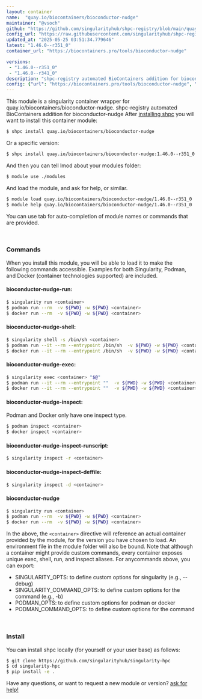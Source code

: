 ```yaml
---
layout: container
name:  "quay.io/biocontainers/bioconductor-nudge"
maintainer: "@vsoch"
github: "https://github.com/singularityhub/shpc-registry/blob/main/quay.io/biocontainers/bioconductor-nudge/container.yaml"
config_url: "https://raw.githubusercontent.com/singularityhub/shpc-registry/main/quay.io/biocontainers/bioconductor-nudge/container.yaml"
updated_at: "2025-05-25 03:51:34.779646"
latest: "1.46.0--r351_0"
container_url: "https://biocontainers.pro/tools/bioconductor-nudge"

versions:
 - "1.46.0--r351_0"
 - "1.46.0--r341_0"
description: "shpc-registry automated BioContainers addition for bioconductor-nudge"
config: {"url": "https://biocontainers.pro/tools/bioconductor-nudge", "maintainer": "@vsoch", "description": "shpc-registry automated BioContainers addition for bioconductor-nudge", "latest": {"1.46.0--r351_0": "sha256:650c22e4a54a71de9ee624abcdbfbaa6f3248254a9181e58ab6419f066747e92"}, "tags": {"1.46.0--r351_0": "sha256:650c22e4a54a71de9ee624abcdbfbaa6f3248254a9181e58ab6419f066747e92", "1.46.0--r341_0": "sha256:b946d83933b0dabf3e18c8348b872bfc7285a33398f85a367bbebb63e0bc4b45"}, "docker": "quay.io/biocontainers/bioconductor-nudge"}
---
```


This module is a singularity container wrapper for quay.io/biocontainers/bioconductor-nudge.
shpc-registry automated BioContainers addition for bioconductor-nudge
After [installing shpc](#install) you will want to install this container module:


```bash
$ shpc install quay.io/biocontainers/bioconductor-nudge
```

Or a specific version:

```bash
$ shpc install quay.io/biocontainers/bioconductor-nudge:1.46.0--r351_0
```

And then you can tell lmod about your modules folder:

```bash
$ module use ./modules
```

And load the module, and ask for help, or similar.

```bash
$ module load quay.io/biocontainers/bioconductor-nudge/1.46.0--r351_0
$ module help quay.io/biocontainers/bioconductor-nudge/1.46.0--r351_0
```

You can use tab for auto-completion of module names or commands that are provided.

<br>

### Commands

When you install this module, you will be able to load it to make the following commands accessible.
Examples for both Singularity, Podman, and Docker (container technologies supported) are included.

#### bioconductor-nudge-run:

```bash
$ singularity run <container>
$ podman run --rm  -v ${PWD} -w ${PWD} <container>
$ docker run --rm  -v ${PWD} -w ${PWD} <container>
```

#### bioconductor-nudge-shell:

```bash
$ singularity shell -s /bin/sh <container>
$ podman run --it --rm --entrypoint /bin/sh  -v ${PWD} -w ${PWD} <container>
$ docker run --it --rm --entrypoint /bin/sh  -v ${PWD} -w ${PWD} <container>
```

#### bioconductor-nudge-exec:

```bash
$ singularity exec <container> "$@"
$ podman run --it --rm --entrypoint ""  -v ${PWD} -w ${PWD} <container> "$@"
$ docker run --it --rm --entrypoint ""  -v ${PWD} -w ${PWD} <container> "$@"
```

#### bioconductor-nudge-inspect:

Podman and Docker only have one inspect type.

```bash
$ podman inspect <container>
$ docker inspect <container>
```

#### bioconductor-nudge-inspect-runscript:

```bash
$ singularity inspect -r <container>
```

#### bioconductor-nudge-inspect-deffile:

```bash
$ singularity inspect -d <container>
```



#### bioconductor-nudge

```bash
$ singularity run <container>
$ podman run --rm  -v ${PWD} -w ${PWD} <container>
$ docker run --rm  -v ${PWD} -w ${PWD} <container>
```


In the above, the `<container>` directive will reference an actual container provided
by the module, for the version you have chosen to load. An environment file in the
module folder will also be bound. Note that although a container
might provide custom commands, every container exposes unique exec, shell, run, and
inspect aliases. For anycommands above, you can export:

 - SINGULARITY_OPTS: to define custom options for singularity (e.g., --debug)
 - SINGULARITY_COMMAND_OPTS: to define custom options for the command (e.g., -b)
 - PODMAN_OPTS: to define custom options for podman or docker
 - PODMAN_COMMAND_OPTS: to define custom options for the command

<br>

### Install

You can install shpc locally (for yourself or your user base) as follows:

```bash
$ git clone https://github.com/singularityhub/singularity-hpc
$ cd singularity-hpc
$ pip install -e .
```

Have any questions, or want to request a new module or version? [ask for help!](https://github.com/singularityhub/singularity-hpc/issues)